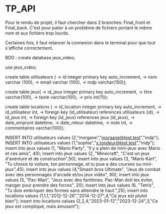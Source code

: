 # TP_API
Pour le rendu de projet, il faut chercher dans 2 branches: Final_front et Final_back. C'est pour palier à un problème de fichiers portant le même nom et aux fichiers trop lourds.

Certaines fois, il faut relancer la connexion dans le terminal pour que tout s'affiche correctement.


BDD :
create database jeux_video;

use jeux_video;

create table utilisateurs (
-> id integer primary key auto_increment,
-> nom varchar (100),
-> email varchar (100),
-> mdp varchar(150));

create table jeux(
-> id_jeux integer primary key auto_increment,
-> titre varchar(100),
-> texte varchar(100),
-> prix int(11));

create table locations (
-> id_location integer primary key auto_increment,
-> id_utilisateur int,
-> foreign key (id_utilisateur) references utilisateurs (id),
-> id_jeux int,
-> foreign key (id_jeux) references jeux (id_jeux),
-> date_emprunt datetime,
-> date_retour datetime,
-> note int,
-> commentaires varchar(100));

INSERT INTO utilisateurs values (2,"morgane","morgane@test.test","mdp");
INSERT INTO utilisateurs values (1,"sophie","s.tondeur@test.test","mdp");
insert into jeux values (1, "Mario Party", "Il y a plein de mini-jeux avec Mario et ces amis", 40);
insert into jeux values (2, "Minecraft", "C'est un jeux d'aventure et de construction",50);
insert into jeux values (3, "Mario Kart", "Tu choisis ta voiture, ton personnage, et tu joue a des courses ou mini-jeux",45);
insert into jeux values (4,"Smash bros Ultimate", "Jeux de combat avec des personnages d'arcade et/ou jeux vidéo", 90);
insert into jeux values (5, "Pac-Man", "Jeux avec des fantômes. Pac-Man doit les éviter, manger pour prendre des forces", 20);
insert into jeux values (6, "Tetris", "Tu dois embriquer des formes sans atteindre le haut.",25);
insert into locations values (1,1,1,"2012-12-26","2014-12-27",4,"Ce jeux est plutot bien");
insert into locations values (2,2,4,"2023-01-12","2023-12-24",3,"Ce jeux est compliqué, mais amusant");
